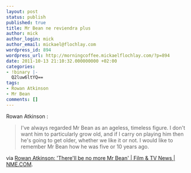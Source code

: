 ```yaml
---
layout: post
status: publish
published: true
title: Mr Bean ne reviendra plus
author: mick
author_login: mick
author_email: mickael@flochlay.com
wordpress_id: 894
wordpress_url: http://morningcoffee.mickaelflochlay.com/?p=894
date: 2011-10-13 21:10:32.000000000 +02:00
categories:
- !binary |-
  Q2luw6ltYQ==
tags:
- Rowan Atkinson
- Mr Bean
comments: []
---
```

Rowan Atkinson :
<blockquote>I've always regarded Mr Bean as an ageless, timeless figure. I don't want him to particularly grow old, and if I carry on playing him then he's going to get older, whether we like it or not. I would like to remember Mr Bean how he was five or 10 years ago.</blockquote>
via <a href="http://www.nme.com/filmandtv/news/rowan-atkinson-therell-be-no-more-mr-bean/248804">Rowan Atkinson: 'There'll be no more Mr Bean' | Film &amp; TV News | NME.COM</a>.
